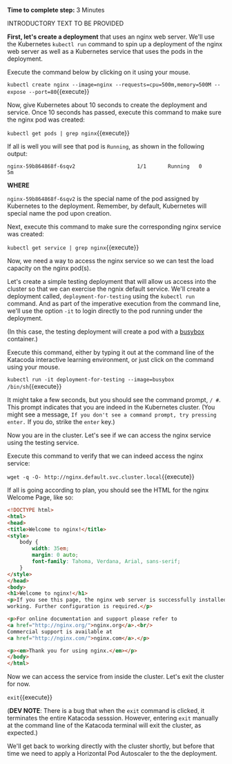 
**Time to complete step:** 3 Minutes

INTRODUCTORY TEXT TO BE PROVIDED

**First, let's create a deployment** that uses an nginx web server. We'll use the Kubernetes `kubectl run` command
to spin up a deployment of the nginx web server as well as a Kubernetes service that uses the pods in the deployment.

Execute the command below by clicking on it using your mouse.

`kubectl create nginx --image=nginx --requests=cpu=500m,memory=500M --expose --port=80`{{execute}}

Now, give Kubernetes about 10 seconds to create the deployment and service. Once 10 seconds has passed, execute this
command to make sure the nginx pod was created:

`kubectl get pods | grep nginx`{{execute}}

If all is well you will see that pod is `Running`, as shown in the following output:

```
nginx-59b864868f-6sqv2                    1/1       Running   0          5m
```

**WHERE**

`nginx-59b864868f-6sqv2` is the special name of the pod assigned by Kubernetes to the deployment. Remember, by default,
Kubernetes will special name the pod upon creation.

Next, execute this command to make sure the corresponding nginx service was created:

`kubectl get service | grep nginx`{{execute}}

Now, we need a way to access the nginx service so we can test the load 
capacity on the nginx pod(s).

Let's create a simple testing deployment that will allow us access into the cluster so that we can exercise
the ngnix default service. We'll create a deployment called, `deployment-for-testing` using the `kubectl run` command. And
as part of the imperative execution from the command line, we'll use the option `-it` to login directly
to the pod running under the deployment.

(In this case, the testing deployment will create a pod with a [busybox](https://hub.docker.com/_/busybox) container.)

Execute this command, either by typing it out at the command line of the Katacoda interactive learning
environment, or just click on the command using your mouse.

`kubectl run -it deployment-for-testing --image=busybox /bin/sh`{{execute}}

It might take a few seconds, but you should see the command prompt, `/ #`. This prompt indicates
that you are indeed in the Kubernetes cluster. (You might see a message, `If you don't see a command prompt,
try pressing enter.`
If you do, strike the `enter` key.)

Now you are in the cluster. Let's see if we can access the nginx service using the testing service.

Execute this command to verify that we can indeed access the nginx service:

`wget -q -O- http://nginx.default.svc.cluster.local`{{execute}}

If all is going according to plan, you should see the HTML for the nginx Welcome Page, like so:

```HTML
<!DOCTYPE html>
<html>
<head>
<title>Welcome to nginx!</title>
<style>
    body {
        width: 35em;
        margin: 0 auto;
        font-family: Tahoma, Verdana, Arial, sans-serif;
    }
</style>
</head>
<body>
<h1>Welcome to nginx!</h1>
<p>If you see this page, the nginx web server is successfully installed and
working. Further configuration is required.</p>

<p>For online documentation and support please refer to
<a href="http://nginx.org/">nginx.org</a>.<br/>
Commercial support is available at
<a href="http://nginx.com/">nginx.com</a>.</p>

<p><em>Thank you for using nginx.</em></p>
</body>
</html>
```
Now we can access the service from inside the cluster. Let's exit the cluster for now. 

`exit`{{execute}} 

(**DEV NOTE**: There is a bug that when the `exit` command is clicked, it terminates the entire Katacoda sesssion. 
However, entering `exit` manually at the command line of the Katacoda terminal will exit the cluster, as expected.)

We'll get back to working directly with the cluster shortly, but before that time we need to
apply a Horizontal Pod Autoscaler to the the deployment.





